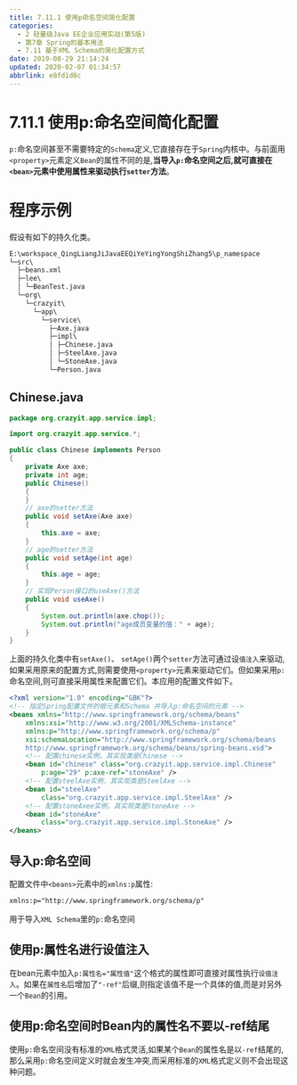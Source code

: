 ```yaml
---
title: 7.11.1 使用p命名空间简化配置
categories: 
  - 2 轻量级Java EE企业应用实战(第5版)
  - 第7章 Spring的基本用法
  - 7.11 基于XML Schema的简化配置方式
date: 2019-08-29 21:14:24
updated: 2020-02-07 01:34:57
abbrlink: e8fd1d8c
---
```

# 7.11.1 使用p:命名空间简化配置 #
`p:`命名空间甚至不需要特定的`Schema`定义,它直接存在于`Spring`内核中。与前面用`<property>`元素定义`Bean`的属性不同的是,**当导入`p:`命名空间之后,就可直接在`<bean>`元素中使用属性来驱动执行`setter`方法**。
# 程序示例 #
假设有如下的持久化类。
```cmd
E:\workspace_QingLiangJiJavaEEQiYeYingYongShiZhang5\p_namespace
└─src\
  ├─beans.xml
  ├─lee\
  │ └─BeanTest.java
  └─org\
    └─crazyit\
      └─app\
        └─service\
          ├─Axe.java
          ├─impl\
          │ ├─Chinese.java
          │ ├─SteelAxe.java
          │ └─StoneAxe.java
          └─Person.java
```
## Chinese.java ##
```java
package org.crazyit.app.service.impl;

import org.crazyit.app.service.*;

public class Chinese implements Person
{
    private Axe axe;
    private int age;
    public Chinese()
    {
    }
    // axe的setter方法
    public void setAxe(Axe axe)
    {
        this.axe = axe;
    }
    // age的setter方法
    public void setAge(int age)
    {
        this.age = age;
    }
    // 实现Person接口的useAxe()方法
    public void useAxe()
    {
        System.out.println(axe.chop());
        System.out.println("age成员变量的值：" + age);
    }
}
```
上面的持久化类中有`setAxe()`、 `setAge()`两个`setter`方法可通过设`值注入`来驱动,如果采用原来的配置方式,则需要使用`<property>`元素来驱动它们。但如果采用`p:`命名空间,则可直接采用属性来配置它们。本应用的配置文件如下。
```xml
<?xml version="1.0" encoding="GBK"?>
<!-- 指定Spring配置文件的根元素和Schema 并导入p:命名空间的元素 -->
<beans xmlns="http://www.springframework.org/schema/beans"
    xmlns:xsi="http://www.w3.org/2001/XMLSchema-instance"
    xmlns:p="http://www.springframework.org/schema/p"
    xsi:schemaLocation="http://www.springframework.org/schema/beans
    http://www.springframework.org/schema/beans/spring-beans.xsd">
    <!-- 配置chinese实例，其实现类是Chinese -->
    <bean id="chinese" class="org.crazyit.app.service.impl.Chinese"
        p:age="29" p:axe-ref="stoneAxe" />
    <!-- 配置steelAxe实例，其实现类是SteelAxe -->
    <bean id="steelAxe"
        class="org.crazyit.app.service.impl.SteelAxe" />
    <!-- 配置stoneAxee实例，其实现类是StoneAxe -->
    <bean id="stoneAxe"
        class="org.crazyit.app.service.impl.StoneAxe" />
</beans>
```
## 导入p:命名空间 ##
配置文件中`<beans>`元素中的`xmlns:p`属性:
```xml
xmlns:p="http://www.springframework.org/schema/p"
```
用于导入`XML Schema`里的`p:`命名空间
## 使用p:属性名进行设值注入 ##
在bean元素中加入`p:属性名="属性值"`这个格式的属性即可直接对属性执行`设值注入`。如果在`属性名`后增加了`"-ref"`后缀,则指定该值不是一个具体的值,而是对另外一个`Bean`的引用。

## 使用p:命名空间时Bean内的属性名不要以-ref结尾 ##
使用`p:`命名空间没有标准的`XML`格式灵活,如果某个`Bean`的属性名是以`-ref`结尾的,那么采用`p:`命名空间定义时就会发生冲突,而采用标准的`XML`格式定义则不会出现这种问题。


